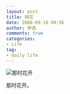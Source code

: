 ```yaml
---
layout: post
title: 桃花
date: 2008-09-10 00:56
author: 伊迭
comments: true
categories: 
- Life
tag:
- daily life
---
```


![那时花开](http://blogfile.qiniudn.com/%40%2Fiyidie%2Fimg%2F2008091001.jpg)

那时花开。
